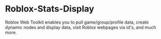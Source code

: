 # Roblox-Stats-Display
Roblox Web Toolkit enables you to pull game/group/profile data, create dynamic nodes and display data, visit Roblox webpages via id's, and much more. 
